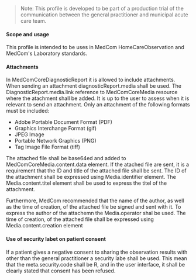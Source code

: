 >Note: This profile is developed to be part of a production trial of the communication between the general practitioner and municipal acute care team.

#### Scope and usage
This profile is intended to be uses in  MedCom HomeCareObservation and MedCom's Laboratory standards. 

#### Attachments 
In MedComCoreDiagnosticReport it is allowed to include attachments. When sending an attachment diagnosticReport.media shall be used. The DiagnosticReport.media.link reference to MedComCoreMedia resource where the atachment shall be added. 
It is up to the user to assess when it is relevant to send an attachment. 
Only an attachment of the following formats must be included: 

* Adobe Portable Document Format (PDF)
* Graphics Interchange Format (gif)
* JPEG Image
* Portable Network Graphics (PNG)
* Tag Image File Format (tiff)

The attached file shall be base64ed and added to MedComCoreMedia.content.data element.
If the atached file are sent, it is a requirement that the ID and title of the attached file shall be sent.
The ID of the attachment shall be expressed using Media.identifier element.
The Media.content.titel element shall be used to express the titel of the attachment. 

Furthermore, MedCom recommended that the name of the author, as well as the time of creation, of the attached file be signed and sent with it.
To express the author of the attachemn the Media.operator shal be used.
The time of creation, of the attached file shall be expressed using Media.content.creation element  


#### Use of security labet on patient consent 
If a patient gives a negative consent to sharing the observation results with other than the general practitioner a security labe shall be used. 
This mean that the meta.security.code shall be R, and in the user interface, it shall be clearly stated that consent has been refused. 
